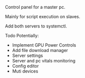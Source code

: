 Control panel for a master pc.

Mainly for script execution on slaves. 

Add both servers to systemctl.

Todo Potentially:
- Implement GPU Power Controls
- Add file download manager
- Server settings
- Server and pc vitals monitoring
- Config editor
- Muti devices
